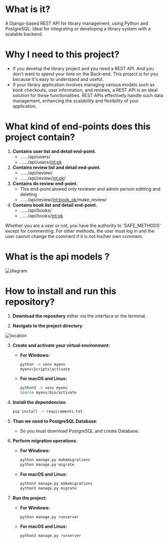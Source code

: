 # What is it?
A Django-based REST API for library management, using Python and PostgreSQL. Ideal for integrating or developing a library system with a scalable backend.

# Why I need to this project?
- If you develop the library project and you need a REST API. And you don't want to spend your time on the Back-end. This project is for you because it's easy to understand and useful.
- If your library application involves managing various models such as book checkouts, user information, and reviews, a REST API is an ideal solution for these functionalities. REST APIs effectively handle such data management, enhancing the scalability and flexibility of your application.

# What kind of end-points does this project contain?
1. **Contains user list and detail end-point.**
   - ....../api/users/
   - ....../api/users/<int:pk>
2. **Contains review list and detail end-point.**
   - ....../api/review/
   - ....../api/review/<int:pk>/
3. **Contains do review end-point.**
   - This end-point alowed only reviewer and admin person  editting and deleting
   - ....../api/review/<int:book_pk>/make_review/
4. **Contains book list and detail end-point.**
   - ....../api/books/
   - ....../api/books/<int:pk>
  
Whether you are a user or not, you have the authority to 'SAFE_METHODS' except for commenting.
For other methods, the user must log in and the user cannot change the comment if it is not his/her own comment.





# What is the api models ?
![diagram](https://github.com/user-attachments/assets/affbd1db-4a27-4445-b9ab-8644f877faae)


# How to install and run this repository?

1. **Download the repository** either via the interface or the terminal.

2. **Navigate to the project directory**.

  ![location](https://github.com/user-attachments/assets/0048bdd8-7d00-4c72-a6d2-df532ed181df)


3. **Create and activate your virtual environment**:

   - **For Windows:**

     ```bash
     python -m venv myenv
     myenv\Scripts\activate
     ```

   - **For macOS and Linux:**

     ```bash
     python3 -m venv myenv
     source myenv/bin/activate
     ```

4. **Install the dependencies**:

   ```bash
   pip install -r requirements.txt

5. **Than we need to PostgreSQL Database**:
   - So you must download PostgreSQL and create Database.

7. **Perform migration operations**:

   - **For Windows:**

     ```bash
     python manage.py makemigrations
     python manage.py migrate
     ```

   - **For macOS and Linux:**

     ```bash
     python3 manage.py makemigrations
     python3 manage.py migrate
     ```
8. **Run the project**:

   - **For Windows:**

     ```bash
     python manage.py runserver
     ```

   - **For macOS and Linux:**

     ```bash
     python3 manage.py runserver
     ```




